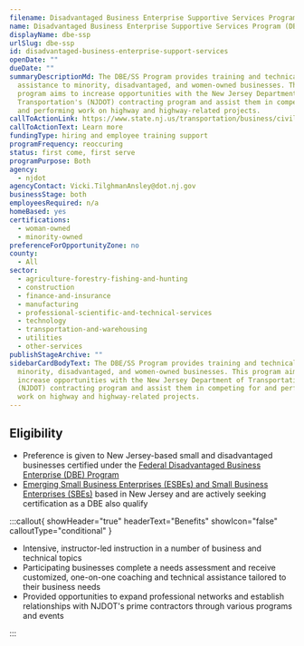 ```yaml
---
filename: Disadvantaged Business Enterprise Supportive Services Program (DBE/SSP)
name: Disadvantaged Business Enterprise Supportive Services Program (DBE/SSP)
displayName: dbe-ssp
urlSlug: dbe-ssp
id: disadvantaged-business-enterprise-support-services
openDate: ""
dueDate: ""
summaryDescriptionMd: The DBE/SS Program provides training and technical
  assistance to minority, disadvantaged, and women-owned businesses. This
  program aims to increase opportunities with the New Jersey Department of
  Transportation's (NJDOT) contracting program and assist them in competing for
  and performing work on highway and highway-related projects.
callToActionLink: https://www.state.nj.us/transportation/business/civilrights/ssp.shtm
callToActionText: Learn more
fundingType: hiring and employee training support
programFrequency: reoccuring
status: first come, first serve
programPurpose: Both
agency:
  - njdot
agencyContact: Vicki.TilghmanAnsley@dot.nj.gov
businessStage: both
employeesRequired: n/a
homeBased: yes
certifications:
  - woman-owned
  - minority-owned
preferenceForOpportunityZone: no
county:
  - All
sector:
  - agriculture-forestry-fishing-and-hunting
  - construction
  - finance-and-insurance
  - manufacturing
  - professional-scientific-and-technical-services
  - technology
  - transportation-and-warehousing
  - utilities
  - other-services
publishStageArchive: ""
sidebarCardBodyText: The DBE/SS Program provides training and technical assistance to
  minority, disadvantaged, and women-owned businesses. This program aims to
  increase opportunities with the New Jersey Department of Transportation's
  (NJDOT) contracting program and assist them in competing for and performing
  work on highway and highway-related projects.
---
```


## Eligibility

- Preference is given to New Jersey-based small and disadvantaged businesses certified under the [Federal Disadvantaged Business Enterprise (DBE) Program](https://www.transportation.gov/civil-rights/disadvantaged-business-enterprise)
- [Emerging Small Business Enterprises (ESBEs) and Small Business Enterprises (SBEs)](https://www.nj.gov/transportation/business/civilrights/dbe.shtm) based in New Jersey and are actively seeking certification as a DBE also qualify

:::callout{ showHeader="true" headerText="Benefits" showIcon="false" calloutType="conditional" }

- Intensive, instructor-led instruction in a number of business and technical topics
- Participating businesses complete a needs assessment and receive customized, one-on-one coaching and technical assistance tailored to their business needs
- Provided opportunities to expand professional networks and establish relationships with NJDOT's prime contractors through various programs and events

:::
